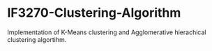 # IF3270-Clustering-Algorithm
Implementation of K-Means clustering and Agglomerative hierachical clustering algortihm.
